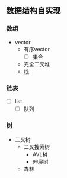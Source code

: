 ## 数据结构自实现

### 数组
* vector  
  * 有序vector
    * [ ] 集合
  * 完全二叉堆
  * 栈



### 链表
- [ ] list
  - [ ] 队列

### 树
* 二叉树
  * 二叉搜索树
    * AVL树
    * 伸展树
  * 森林

